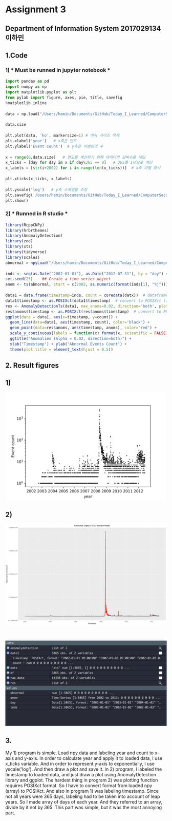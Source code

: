 # Assignment 3

## Department of Information System 2017029134 이하민

## 1.Code

### 1) * Must be runned in jupyter notebook *

~~~python
import pandas as pd
import numpy as np
import matplotlib.pyplot as plt
from pylab import figure, axes, pie, title, savefig
%matplotlib inline

data = np.load("/Users/hamin/Documents/GitHub/Today_I_Learned/ComputerSecurity/abnormalEvents/abnormal.npy")  # 데이터 로드

data.size

plt.plot(data, 'ko', markersize=1) # 마커 사이즈 작게
plt.xlabel('year')   # x축은 연도
plt.ylabel('Event count')  # y축은 이벤트의 수

x = range(0,data.size)   # 연도를 계산하기 위해 데이터의 날짜수를 대입
x_ticks = [day for day in x if day%365 == 0]   # 365를 1년으로 계산
x_labels = [str(i+2002) for i in range(len(x_ticks))]  # x축 라벨 표시

plt.xticks(x_ticks, x_labels)
  
plt.yscale('log')   # y축 스케일을 조정
plt.savefig('/Users/hamin/Documents/GitHub/Today_I_Learned/ComputerSecurity/abnormalEvents/timeseries.png', dpi='300')
plt.show()
~~~

### 2) * Runned in R studio *

~~~R
library(RcppCNPy)
library(hrbrthemes)
library(AnomalyDetection)
library(zoo)
library(xts)
library(tidyverse)
library(scales)
abnormal = npyLoad("/Users/hamin/Documents/GitHub/Today_I_Learned/ComputerSecurity/abnormalEvents/abnormal.npy")

inds <- seq(as.Date("2002-01-01"), as.Date("2012-07-31"), by = "day") # array is 3865 -> 2002.01.01 ~ 2012.07.31
set.seed(25)    ## Create a time series object
anom <- ts(abnormal, start = c(2002, as.numeric(format(inds[1], "%j"))), frequency = 365) # Time-series [1:3865]

data1 = data.frame(timestamp=inds, count = coredata(datx))  # dataframe : timestamp*count
data1$timestamp <- as.POSIXct(data1$timestamp)  # convert to POSIXct (inorder to draw plot)
res <- AnomalyDetectionTs(data1, max_anoms=0.02, direction='both', plot=FALSE)  # AnomalyDetectionTs library
res$anoms$timestamp <- as.POSIXct(res$anoms$timestamp)  # convert to POSIXct (inorder to draw plot)
ggplot(data = data1, aes(x=timestamp, y=count)) + 
  geom_line(data=data1, aes(timestamp, count), color='black') + 
  geom_point(data=res$anoms, aes(timestamp, anoms), color='red') +
  scale_y_continuous(labels = function(x) format(x, scientific = FALSE)) +
  ggtitle("Anomalies (Alpha = 0.02, direction=both)") +
  xlab("Timestamp") + ylab("Abnormal Events Count") +
  theme(plot.title = element_text(hjust = 0.5))

~~~

## 2. Result figures

## 1)
![timeseries](./timeseries.png)

## 2)
![abnomal](./abnormal.png)

<br>

![data](./data.png)

## 3. 
My 1) program is simple. Load npy data and labeling year and count to x-axis and y-axis. In order to calculate year and apply it to loaded data, I use x_ticks variable. And in order to represent y-axis to exponentially, I use yscale('log'). And then draw a plot and save it.
In 2) program, I labeled the timestamp to loaded data, and just draw a plot using AnomalyDetection library and ggplot. The hardest thing in program 2) was plotting function requires POSIXct format. So I have to convert format from loaded npy (array) to POSIXct. And also in program 1) was labeling timestamp. Since not all years were 365 days, labeling had to be taken into account of leap years. So I made array of days of each year. And they referred to an array, divide by it not by 365. This part was simple, but it was the most annoying part.